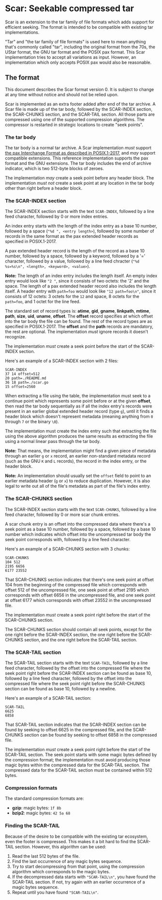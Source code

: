 # Scar: Seekable compressed tar

Scar is an extension to the tar family of file formats which adds support for efficient seeking.
The format is intended to be compatible with existing tar implementations.

"Tar" and "the tar family of file formats" is used here to mean anything that's commonly called "tar",
including the original format from the 70s, the UStar format, the GNU tar format and the POSIX
pax format.
This Scar implementation tries to accept all variations as input.
However, an implementation which only accepts POSIX pax would also be reasonable.

## The format

This document describes the Scar format version 0.
It is subject to change at any time without notice and should not be relied upon.

Scar is implemented as an extra footer added after end of the tar archive.
A Scar file is made up of the tar body,
followed by the SCAR-INDEX section, the SCAR-CHUNKS section, and the SCAR-TAIL section.
All those parts are compressed using one of the supported compression algorithms.
The compressor is restarted in strategic locations to create "seek points".

### The tar body

The tar body is a normal tar archive. A Scar implementation _must_ support
[the pax Interchange Format as described in POSIX.1-2017](https://pubs.opengroup.org/onlinepubs/9699919799/utilities/pax.html#tag_20_92_13_01),
and _may_ support compatible extensions.
This reference implementation supports the pax format and the GNU extensions.
The tar body includes the end of archive indicator, which is two 512-byte blocks of zeroes.

The implementation _may_ create a seek point before any header block.
The implementation _must not_ create a seek point at any location in the tar body other than right
before a header block.

### The SCAR-INDEX section

The SCAR-INDEX section starts with the text `SCAR-INDEX`, followed by a line feed character,
followed by 0 or more index entries.

An index entry starts with the length of the index entry as a base 10 number, followed by a space
(`"%d ", <entry length>`), followed by some number of records in the same format as the
pax extended header records as specified in POSIX.1-2017.

A pax extended header record is the length of the record as a base 10 number, followed by a space,
followed by a keyword, followed by a '=' character, followed by a value, followed by a
line feed chracter (`"%d %s=%s\n", <length>, <keyword>, <value>`).

**Note:** The length of an index entry includes the length itself.
An empty index entry would look like `"2 "`, since it consists of two octets: the '2' and the space.
The length of a pax extended header record also includes the length itself.
A header entry with `path=foo` would look like `"12 path=foo\n"`, since it consists of 12 octets:
3 octets for the `12` and space, 8 octets for the `path=foo`, and 1 octet for the line feed.

The standard set of record types is: **atime**, **gid**, **gname**, **linkpath**, **mtime**,
**path**, **size**, **uid**, **uname**, **offset**.
The **offset** record specifies at which offset into the tar body the file can be found.
The rest of the record types are as specified in POSIX.1-2017.
The **offset** and the **path** records are mandatory, the rest are optional.
The implementation _must_ ignore records it doesn't recognize.

The implementation _must_ create a seek point before the start of the SCAR-INDEX section.

Here's an example of a SCAR-INDEX section with 2 files:

```
SCAR-INDEX
37 14 offset=512
20 path=./README.md
36 18 path=./scar.go
15 offset=2560
```

When extracting a file using the table, the implementation must seek to a continue point which represents
some point before or at the given **offset**, then read the tar body sequentially
as if all the index entry's records were present in an earlier global extended header record (type `g`),
until it finds a header block which doesn't represent metadata (meaning anything from `0` through `7`
or the binary `\0`).

The implementation must create the index entry such that extracting the file using the above algorithm
produces the same results as extracting the file using a normal linear pass through the tar body.

**Note:** That means, the implementation might find a given piece of metadata through
an earlier `g` or `x` record, an earlier non-standard metadata record (such as the GNU
`K` and `L` records), the record in the index entry, or the header block.

**Note:** An implementation should usually set the `offset` field to point to an earlier
metadata header (`g` or `x`) to reduce duplication.
However, it is also legal to write out all of the file's metadata as part of the file's index entry.

### The SCAR-CHUNKS section

The SCAR-INDEX section starts with the text `SCAR-CHUNKS`, followed by a line feed character,
followed by 0 or more scar chunk entries.

A scar chunk entry is an offset into the compressed data where there's a seek point
as a base 10 number, followed by a space, followed by a base 10 number which indicates
which offset into the uncompressed tar body the seek point corresponds with,
followed by a line feed character.

Here's an example of a SCAR-CHUNKS section with 3 chunks:

```
SCAR-CHUNKS
104 512
2195 6656
6177 23552
```

That SCAR-CHUNKS section indicates that there's one seek point at offset 104 from the beginning of
the compressed file which corresponds with offset 512 of the uncompressed file,
one seek point at offset 2195 which corresponds with offset 6656 in the uncompressed file,
and one seek point at offset 6177 which corresponds with offset 23552 in the uncompressed file.

The implementation _must_ create a seek point right before the start of the SCAR-CHUNKS section.

The SCAR-CHUNKS section should contain all seek points, except for the one right before the SCAR-INDEX
section, the one right before the SCAR-CHUNKS section, and the one right before
the SCAR-TAIL section.

### The SCAR-TAIL section

The SCAR-TAIL section starts with the text `SCAR-TAIL`, followed by a line feed character,
followed by the offset into the compressed file where the seek point right before
the SCAR-INDEX section can be found as base 10, followed by a line feed character,
followed by the offset into the compressed file where the seek point right before the SCAR-CHUNKS
section can be found as base 10, followed by a newline.

Here's an example of a SCAR-TAIL section:

```
SCAR-TAIL
6625
6858
```

That SCAR-TAIL section indicates that the SCAR-INDEX section can be found by seeking to offset 6625
in the compressed file, and the SCAR-CHUNKS section can be found by seeking to offset 6858
in the compressed file.

The implementation _must_ create a seek point right before the start of the SCAR-TAIL section.
The seek point starts with some magic bytes defined by the compression format;
the implementation must avoid producing those magic bytes within the compressed
data for the SCAR-TAIL section.
The compressed data for the SCAR-TAIL section must be contained within 512 bytes.

### Compression formats

The standard compression formats are:

* **gzip**: magic bytes: `1f 8b`
* **bzip2**: magic bytes: `42 5a 68`

### Finding the SCAR-TAIL

Because of the desire to be compatible with the existing tar ecosystem, even the footer is compressed.
This makes it a bit hard to find the SCAR-TAIL section.
However, this algorithm can be used:

1. Read the last 512 bytes of the file.
2. Find the last occurrence of any magic bytes sequence.
3. Try to start decompressing from that point, using the compression algorithm which corresponds to the
   magic bytes.
4. If the decompressed data starts with `"SCAR-TAIL\n"`, you have found the SCAR-TAIL section.
   If not, try again with an earlier occurrence of a magic bytes sequence.
5. Repeat until you have found `"SCAR-TAIL\n"`.
